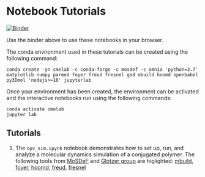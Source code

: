 # Notebook Tutorials

[![Binder](https://mybinder.org/badge_logo.svg)](https://mybinder.org/v2/gh/mikemhenry/notebook_tutorials/mikemhenry-patch-1)

Use the binder above to use these notebooks in your browser.

The conda environment used in these tutorials can be created using the following command:
```
conda create -yn cmelab -c conda-forge -c mosdef -c omnia 'python=3.7' matplotlib numpy parmed foyer freud fresnel gsd mbuild hoomd openbabel py3Dmol 'nodejs>=10' jupyterlab
```
Once your environment has been created, the environment can be activated and the interactive notebooks run using the following commands:
```
conda activate cmelab
jupyter lab
```

## Tutorials

1. The `opv_sim.ipynb` notebook demonstrates how to set up, run, and analyze a molecular dynamics simulation of a conjugated polymer. The following tools from [MoSDeF](https://mosdef.org/) and [Glotzer group](https://github.com/glotzerlab) are higlighted: 
[mbuild](https://mbuild.mosdef.org/en/stable/), [foyer](https://foyer.mosdef.org/en/latest/), [hoomd](https://hoomd-blue.readthedocs.io/en/stable/), [freud](https://freud.readthedocs.io/en/stable/fresnel), [fresnel](https://fresnel.readthedocs.io/en/stable/)
